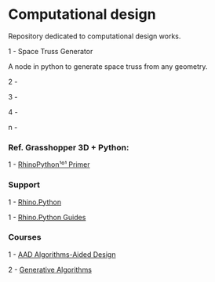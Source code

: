 # Computational design

Repository dedicated to computational design works.

1 - Space Truss Generator

A node in python to generate space truss from any geometry.

2 - 

3 - 

4 -

n - 


### Ref. Grasshopper 3D + Python:

1 - [RhinoPython¹º¹ Primer](https://www.rhino3d.com/download/IronPython/5.0/RhinoPython101)

### Support

1 - [Rhino.Python](https://developer.rhino3d.com/guides/#rhinopython)

1 - [Rhino.Python Guides](https://developer.rhino3d.com/guides/rhinopython/)

### Courses

1 - [AAD Algorithms-Aided Design](https://github.com/renatogcruz/computational-design/tree/master/basic/AAD_Algorithms_Aided_Design)

2 - [Generative Algorithms](http://morphogenesism.com/wp/generative-algorithms/)
